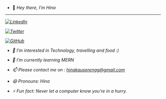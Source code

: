 - 👋 <i>Hey there, I’m Hina<i>
<hr>


[![LinkedIn](https://img.shields.io/badge/LinkedIn-Profile-blue?style=flat-square&logo=linkedin)](https://www.linkedin.com/in/thekauserhouse/)


[![Twitter](https://img.shields.io/badge/Twitter-Profile-blue?style=flat-square&logo=twitter)](https://twitter.com/yourusername)



[![GitHub](https://img.shields.io/badge/GitHub-Profile-blue?style=flat-square&logo=github)](https://github.com/hinakauser06)


- 👀 I’m interested in Technology, travelling and food :)
  
- 🌱 I’m currently learning MERN
- 📫 Please contact me on : hinakauserengg@gmail.com 
- 😄 Pronouns: Hina
- ⚡ Fun fact: Never let a computer know you're in a hurry.

<!---
hinakauser06/hinakauser06 is a ✨ special ✨ repository because its `README.md` (this file) appears on your GitHub profile.
You can click the Preview link to take a look at your changes.
--->
